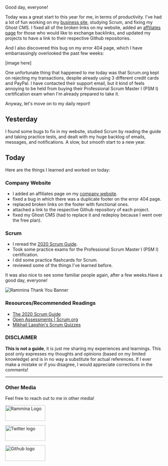 Good day, everyone!

Today was a great start to this year for me, in terms of productivity. I've had a lot of fun working on my [business site](https://www.rammina.com), studying Scrum, and fixing my Ghost CMS. I fixed all of the broken links on my website, added an [affiliates page](https://www.rammina.com/affiliates) for those who would like to exchange backlinks, and updated my projects to have a link to their respective Github repositories.

And I also discovered this bug on my error 404 page, which I have embarrassingly overlooked the past few weeks:

[image here]

One unfortunate thing that happened to me today was that Scrum.org kept on rejecting my transactions, despite already using 3 different credit cards and PayPal. I have contacted their support email, but it kind of feels annoying to be held from buying their Professional Scrum Master I (PSM I) certification exam when I'm already prepared to take it.

Anyway, let's move on to my daily report!

## Yesterday

I found some bugs to fix in my website, studied Scrum by reading the guide and taking practice tests, and dealt with my huge backlog of emails, messages, and notifications. A slow, but smooth start to a new year.

## Today

Here are the things I learned and worked on today:

### Company Website

- I added an affiliates page on my [company website](https://www.rammina.com).
- fixed a bug in which there was a duplicate footer on the error 404 page.
- replaced broken links on the footer with functional ones.
- attached a link to the respective Github repository of each project.
- fixed my Ghost CMS (had to replace it and redeploy because I went over the free plan).

### Scrum

- I reread the [2020 Scrum Guide](https://scrumguides.org/scrum-guide.html).
- Took some practice exams for the Professional Scrum Master I (PSM I) certification.
- I did some practice flashcards for Scrum.
- reviewed some of the things I've learned before.

It was also nice to see some familiar people again, after a few weeks.Have a good day, everyone!

![Rammina Thank You Banner](https://dev-to-uploads.s3.amazonaws.com/uploads/articles/x9ayfxxxaz2g2hfcqbsk.png)

### Resources/Recommended Readings

- [The 2020 Scrum Guide](https://scrumguides.org/scrum-guide.html)
- [Open Assessments | Scrum.org](https://www.scrum.org/open-assessments)
- [Mikhail Lapshin's Scrum Quizzes](https://mlapshin.com/index.php/scrum-quizzes/)

### DISCLAIMER

**This is not a guide**, it is just me sharing my experiences and learnings. This post only expresses my thoughts and opinions (based on my limited knowledge) and is in no way a substitute for actual references. If I ever make a mistake or if you disagree, I would appreciate corrections in the comments!

<hr />

### Other Media

Feel free to reach out to me in other media!

<span><a target="_blank" href="https://www.rammina.com"><img src="https://res.cloudinary.com/rammina/image/upload/v1638444046/rammina-button-128_x9ginu.png" alt="Rammina Logo" width="128" height="50"/></a></span>

<span><a target="_blank" href="https://twitter.com/RamminaR"><img src="https://res.cloudinary.com/rammina/image/upload/v1636792959/twitter-logo_laoyfu_pdbagm.png" alt="Twitter logo" width="128" height="50"/></a></span>

<span><a target="_blank" href="https://github.com/Rammina"><img src="https://res.cloudinary.com/rammina/image/upload/v1636795051/GitHub-Emblem2_epcp8r.png" alt="Github logo" width="128" height="50"/></a></span>
